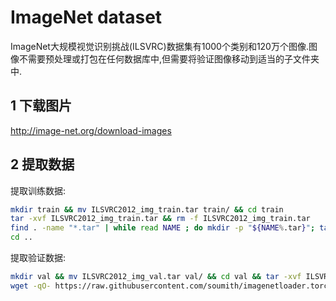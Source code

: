 # ImageNet dataset
ImageNet大规模视觉识别挑战(ILSVRC)数据集有1000个类别和120万个图像.图像不需要预处理或打包在任何数据库中,但需要将验证图像移动到适当的子文件夹中.

## 1 下载图片
http://image-net.org/download-images

## 2 提取数据
提取训练数据:
```bash
mkdir train && mv ILSVRC2012_img_train.tar train/ && cd train
tar -xvf ILSVRC2012_img_train.tar && rm -f ILSVRC2012_img_train.tar
find . -name "*.tar" | while read NAME ; do mkdir -p "${NAME%.tar}"; tar -xvf "${NAME}" -C "${NAME%.tar}"; rm -f "${NAME}"; done
cd ..
```

提取验证数据:
```bash
mkdir val && mv ILSVRC2012_img_val.tar val/ && cd val && tar -xvf ILSVRC2012_img_val.tar
wget -qO- https://raw.githubusercontent.com/soumith/imagenetloader.torch/master/valprep.sh | bash
```
